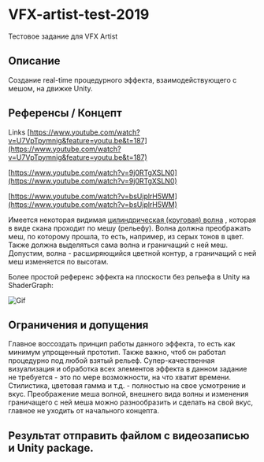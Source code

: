 # VFX-artist-test-2019
Тестовое задание для VFX Artist

## Описание
Создание real-time процедурного эффекта, взаимодействующего с мешом, на движке Unity.
## Референсы / Концепт

Links
[https://www.youtube.com/watch?v=U7VpTpymnig&feature=youtu.be&t=187](https://www.youtube.com/watch?v=U7VpTpymnig&feature=youtu.be&t=187)

[https://www.youtube.com/watch?v=9j0RTgXSLN0](https://www.youtube.com/watch?v=9j0RTgXSLN0)

[https://www.youtube.com/watch?v=bsUjplrH5WM](https://www.youtube.com/watch?v=bsUjplrH5WM)

Имеется некоторая видимая [цилиндрическая (круговая) волна](https://ru.wikipedia.org/wiki/Цилиндрическая_волна#/media/File:Blender3D_CircularWaveAnim.gif) , которая в виде скана проходит по мешу (рельефу). Волна должна преображать меш, по которому прошла, то есть, например, из серых тонов в цвет. Также должна выделяться сама волна и граничащий с ней меш. Допустим, волна - расширяющийся цветной контур, а граничащий с ней меш изменяется по высотам. 

Более простой референс эффекта на плоскости без рельефа в Unity на ShaderGraph:

![Gif](https://github.com/phygitalism/vfx-test/blob/master/20181202133634.gif)

## Ограничения и допущения

Главное воссоздать принцип работы данного эффекта, то есть как минимум упрощенный прототип. Также важно, чтоб он работал процедурно под любой взятый рельеф. Супер-качественная визуализация и обработка всех элементов эффекта в данном задание не требуется - это по мере возможности, на что хватит времени. Стилистика, цветовая гамма и т.д. - полностью на свое усмотрение и вкус. Преображение меша волной, внешнего вида волны и изменения граничащего с ней меша можно разнообразить и сделать на свой вкус, главное не уходить от начального концепта.

## Результат отправить файлом с видеозаписью и Unity package.

